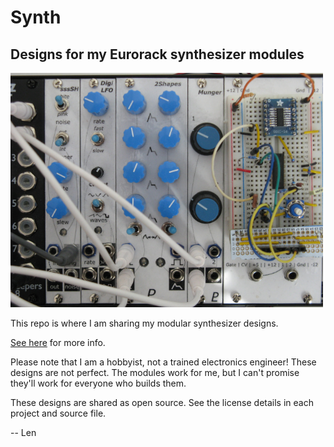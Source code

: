 # Synth

## Designs for my Eurorack synthesizer modules

<img src="docs/synth-photo.jpg" width=500px>

This repo is where I am sharing my modular synthesizer designs.

[See here](https://len42.github.io/Synth/) for more info.

Please note that I am a hobbyist, not a trained electronics engineer! These designs are not perfect. The modules work for me, but I can't promise they'll work for everyone who builds them.

These designs are shared as open source. See the license details in each project and source file.

-- Len
